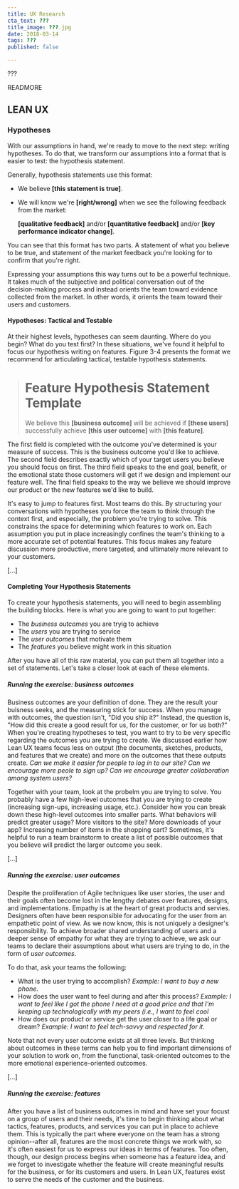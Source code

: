 ```yaml
---
title: UX Research
cta_text: ???
title_image: ???.jpg
date: 2018-03-14
tags: ???
published: false

---
```


???

READMORE

LEAN UX
-------

### Hypotheses

With our assumptions in hand, we're ready to move to the next step:
writing hypotheses. To do that, we transform our assumptions into a
format that is easier to test: the hypothesis statement.

Generally, hypothesis statements use this format:

- We believe **[this statement is true]**.
- We will know we're **[right/wrong]** when we see the following
  feedback from the market:

    **[qualitative feedback]** and/or **[quantitative feedback]**
    and/or **[key performance indicator change]**.

You can see that this format has two parts. A statement of what you
believe to be true, and statement of the market feedback you're
looking for to confirm that you're right.

Expressing your assumptions this way turns out to be a powerful
technique. It takes much of the subjective and political conversation
out of the decision-making process and instead orients the team
toward evidence collected from the market. In other words, it orients
the team toward their users and customers.

#### Hypotheses: Tactical and Testable

At their highest levels, hypotheses can seem daunting. Where do you
begin? What do you test first? In these situations, we've found it
helpful to focus our hypothesis writing on features. Figure 3-4
presents the format we recommend for articulating tactical, testable
hypothesis statements.

> # Feature Hypothesis Statement Template
>
> We believe this **[business outcome]** will be achieved if **[these
> users]** successfully achieve **[this user outcome]** with **[this
> feature]**.

The first field is completed with the outcome you've determined is
your measure of success. This is the business outcome you'd like to
achieve. The second field describes exactly which of your target
users you believe you should focus on first. The third field speaks
to the end goal, benefit, or the emotional state those customers will
get if we design and implement our feature well. The final field
speaks to the way we believe we should improve our product or the new
features we'd like to build.

It's easy to jump to features first. Most teams do this. By
structuring your conversations with hypotheses you force the team to
think through the context first, and especially, the problem you're
trying to solve. This constrains the space for determining which
features to work on. Each assumption you put in place increasingly
confines the team's thinking to a more accurate set of potential
features. This focus makes any feature discussion more productive,
more targeted, and ultimately more relevant to your customers.

[...]

#### Completing Your Hypothesis Statements

To create your hypothesis statements, you will need to begin
assembling the building blocks. Here is what you are going to want to
put together:

- The _business outcomes_ you are tryig to achieve
- The _users_ you are trying to service
- The _user outcomes_ that motivate them
- The _features_ you believe might work in this situation

After you have all of this raw material, you can put them all
together into a set of statements. Let's take a closer look at each
of these elements.

##### Running the exercise: business outcomes

Business outcomes are your definition of done. They are the result
your buisness seeks, and the measuring stick for success. When you
manage with outcomes, the question isn't, "Did you ship it?" Instead,
the question is, "How did this create a good result for us, for the
customer, or for us both?" When you're creating hypotheses to test,
you want to try to be very specific regarding the outcomes you are
trying to create. We discussed earlier how Lean UX teams focus less
on output (the documents, sketches, products, and features that we
create) and more on the outcomes that these outputs create. _Can we
make it easier for people to log in to our site? Can we encourage
more peole to sign up? Can we encourage greater collaboration among
system users?_

Together with your team, look at the probelm you are trying to solve.
You probably have a few high-level outcomes that you are trying to
create (increasing sign-ups, increasing usage, etc.). Consider how
you can break down these high-level outcomes into smaller parts. What
behaviors will predict greater usage? More visitors to the site? More
downloads of your app? Increasing number of items in the shopping
cart? Sometimes, it's helpful to run a team brainstorm to create a
list of possible outcomes that you believe will predict the larger
outcome you seek.

[...]

##### Running the exercise: user outcomes

Despite the proliferation of Agile techniques like user stories, the
user and their goals often become lost in the lengthy debates over
features, designs, and implementations. Empathy is at the heart of
great products and servies. Designers often have been responsible for
advocating for the user from an empathetic point of view. As we now
know, this is not uniquely a designer's responsibility. To achieve
broader shared understanding of users and a deeper sense of empathy
for what they are trying to achieve, we ask our teams to declare
their assumptions about what users are trying to do, in the form of
_user outcomes_.

To do that, ask your teams the following:

- What is the user trying to accomplish? _Example: I want to buy a
  new phone._
- How does the user want to feel during and after this process?
  _Example: I want to feel like I got the phone I need at a good
  price and that I'm keeping up technologically with my peers (i.e.,
  I want to feel cool_
- How does our product or service get the user closer to a life goal
  or dream? _Example: I want to feel tech-savvy and respected for
  it._

Note that not every user outcome exists at all three levels. But
thinking about outcomes in these terms can help you to find important
dimensions of your solution to work on, from the functional,
task-oriented outcomes to the more emotional experience-oriented
outcomes.

[...]

##### Running the exercise: features

After you have a list of business outcomes in mind and have set your
focust on a group of users and their needs, it's time to begin
thinking about what tactics, features, products, and services you can
put in place to achieve them. This is typically the part where
everyone on the team has a strong opinion--after all, features are
the most concrete things we work with, so it's often easiest for us
to express our ideas in terms of features. Too often, though, our
design process begins when someone has a feature idea, and we forget
to investigate whether the feature will create meaningful results for
the business, or for its customers and users. In Lean UX, features
exist to serve the needs of the customer and the business.
